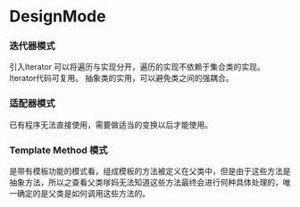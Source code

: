 # DesignMode
### 迭代器模式

引入Iterator 可以将遍历与实现分开，遍历的实现不依赖于集合类的实现。Iterator代码可复用。
抽象类的实用，可以避免类之间的强耦合。

### 适配器模式

已有程序无法直接使用，需要做适当的变换以后才能使用。

### Template Method 模式

是带有模板功能的模式看，组成模板的方法被定义在父类中，但是由于这些方法是抽象方法，所以之查看父类嗲妈无法知道这些方法最终会进行何种具体处理的，唯一确定的是父类是如何调用这些方法的。



